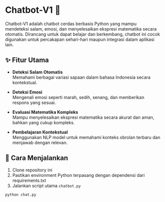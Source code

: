# Chatbot-V1 🤖

Chatbot-V1 adalah chatbot cerdas berbasis Python yang mampu mendeteksi salam, emosi, dan menyelesaikan ekspresi matematika secara otomatis. Dirancang untuk dapat belajar dan berkembang, chatbot ini cocok digunakan untuk percakapan sehari-hari maupun integrasi dalam aplikasi lain.

## ✨ Fitur Utama

- **Deteksi Salam Otomatis**  
  Memahami berbagai variasi sapaan dalam bahasa Indonesia secara kontekstual.

- **Deteksi Emosi**  
  Mengenali emosi seperti marah, sedih, senang, dan memberikan respons yang sesuai.

- **Evaluasi Matematika Kompleks**  
  Mampu menyelesaikan ekspresi matematika secara akurat dan aman, bahkan yang cukup kompleks.

- **Pembelajaran Kontekstual**  
  Menggunakan NLP model untuk memahami konteks obrolan terbaru dan menjawab dengan relevan.

## 🚀 Cara Menjalankan

1. Clone repository ini
2. Pastikan environment Python terpasang dengan dependensi dari requirements.txt
3. Jalankan script utama `chatbot.py`

```bash
python chat.py
